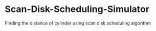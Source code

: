 # Scan-Disk-Scheduling-Simulator
Finding the  distance of cylinder using scan disk scheduling algorithm

